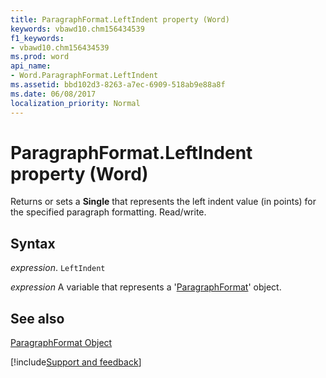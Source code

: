 ```yaml
---
title: ParagraphFormat.LeftIndent property (Word)
keywords: vbawd10.chm156434539
f1_keywords:
- vbawd10.chm156434539
ms.prod: word
api_name:
- Word.ParagraphFormat.LeftIndent
ms.assetid: bbd102d3-8263-a7ec-6909-518ab9e88a8f
ms.date: 06/08/2017
localization_priority: Normal
---
```



# ParagraphFormat.LeftIndent property (Word)

Returns or sets a  **Single** that represents the left indent value (in points) for the specified paragraph formatting. Read/write.


## Syntax

_expression_. `LeftIndent`

_expression_ A variable that represents a '[ParagraphFormat](Word.ParagraphFormat.md)' object.


## See also


[ParagraphFormat Object](Word.ParagraphFormat.md)

[!include[Support and feedback](~/includes/feedback-boilerplate.md)]